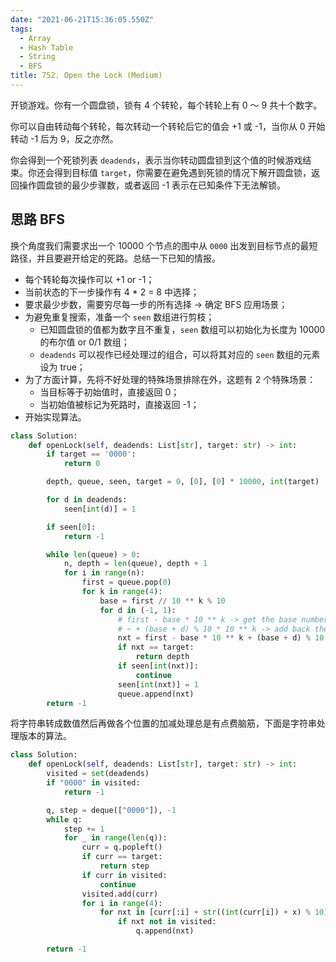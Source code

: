 ```yaml
---
date: "2021-06-21T15:36:05.550Z"
tags:
  - Array
  - Hash Table
  - String
  - BFS
title: 752. Open the Lock (Medium)
---
```


开锁游戏。你有一个圆盘锁，锁有 4 个转轮，每个转轮上有 0 ～ 9 共十个数字。

你可以自由转动每个转轮，每次转动一个转轮后它的值会 +1 或 -1，当你从 0 开始转动 -1 后为 9，反之亦然。

你会得到一个死锁列表 `deadends`，表示当你转动圆盘锁到这个值的时候游戏结束。你还会得到目标值 `target`，你需要在避免遇到死锁的情况下解开圆盘锁，返回操作圆盘锁的最少步骤数，或者返回 -1 表示在已知条件下无法解锁。

<!-- more -->

## 思路 BFS

换个角度我们需要求出一个 10000 个节点的图中从 `0000` 出发到目标节点的最短路径，并且要避开给定的死路。总结一下已知的情报。

- 每个转轮每次操作可以 +1 or -1；
- 当前状态的下一步操作有 4 \* 2 = 8 中选择；
- 要求最少步数，需要穷尽每一步的所有选择 -> 确定 BFS 应用场景；
- 为避免重复搜索，准备一个 `seen` 数组进行剪枝；
  - 已知圆盘锁的值都为数字且不重复，`seen` 数组可以初始化为长度为 10000 的布尔值 or 0/1 数组；
  - `deadends` 可以视作已经处理过的组合，可以将其对应的 `seen` 数组的元素设为 true；
- 为了方面计算，先将不好处理的特殊场景排除在外，这题有 2 个特殊场景：
  - 当目标等于初始值时，直接返回 0；
  - 当初始值被标记为死路时，直接返回 -1；
- 开始实现算法。

```python
class Solution:
    def openLock(self, deadends: List[str], target: str) -> int:
        if target == '0000':
            return 0

        depth, queue, seen, target = 0, [0], [0] * 10000, int(target)

        for d in deadends:
            seen[int(d)] = 1

        if seen[0]:
            return -1

        while len(queue) > 0:
            n, depth = len(queue), depth + 1
            for i in range(n):
                first = queue.pop(0)
                for k in range(4):
                    base = first // 10 ** k % 10
                    for d in (-1, 1):
                        # first - base * 10 ** k -> get the base number with target digit reset to 0.
                        # ~ + (base + d) % 10 * 10 ** k -> add back the caculated target digit.
                        nxt = first - base * 10 ** k + (base + d) % 10 * 10 ** k
                        if nxt == target:
                            return depth
                        if seen[int(nxt)]:
                            continue
                        seen[int(nxt)] = 1
                        queue.append(nxt)
        return -1
```

将字符串转成数值然后再做各个位置的加减处理总是有点费脑筋，下面是字符串处理版本的算法。

```python
class Solution:
    def openLock(self, deadends: List[str], target: str) -> int:
        visited = set(deadends)
        if "0000" in visited:
            return -1

        q, step = deque(["0000"]), -1
        while q:
            step += 1
            for _ in range(len(q)):
                curr = q.popleft()
                if curr == target:
                    return step
                if curr in visited:
                    continue
                visited.add(curr)
                for i in range(4):
                    for nxt in [curr[:i] + str((int(curr[i]) + x) % 10) + curr[i + 1:] for x in (1, -1)]:
                        if nxt not in visited:
                            q.append(nxt)

        return -1
```
